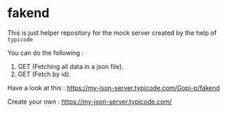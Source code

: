 # fakend

This is just helper repository for the mock server created by the help of `typicode`

You can do the following :

1. GET (Fetching all data in a json file).
2. GET (Fetch by id).

Have a look at this : https://my-json-server.typicode.com/Gopi-p/fakend

Create your own : https://my-json-server.typicode.com/
